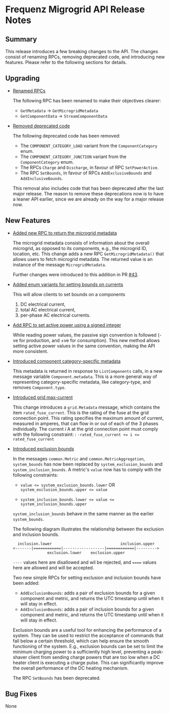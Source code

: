 # Frequenz Migrogrid API Release Notes

## Summary

This release introduces a few breaking changes to the API. The changes consist
of renaming RPCs, removing deprecated code, and introducing new features.
Please refer to the following sections for details.

## Upgrading

* [Renamed RPCs](https://github.com/frequenz-floss/frequenz-api-microgrid/pull/43)

  The following RPC has been renamed to make their objectives clearer:
  * `GetMetadata` -> `GetMicrogridMetadata`
  * `GetComponentData` -> `StreamComponentData`

* [Removed deprecated code](https://github.com/frequenz-floss/frequenz-api-microgrid/pull/44)

  The following deprecated code has been removed:
  * The `COMPONENT_CATEGORY_LOAD` variant from the `ComponentCategory` enum.
  * The `COMPONENT_CATEGORY_JUNCTION` variant from the `ComponentCategory` enum.
  * The RPCs `Charge` and `Discharge`, in favour of RPC `SetPowerActive`.
  * The RPC `SetBounds`, in favour of RPCs `AddExclusiveBounds` and
    `AddInclusiveBounds`.

  This removal also includes code that has been deprecated after the last major
  release. The reason to remove these deprecations now is to have a leaner API
  earlier, since we are already on the way for a major release now.

## New Features

* [Added new RPC to return the microgrid metadata](https://github.com/frequenz-floss/frequenz-api-microgrid/pull/30)

  The microgrid metadata consists of information about the overall microgrid,
  as opposed to its components, e.g., the microgrid ID, location, etc.
  This change adds a new RPC `GetMicrogridMetadata()` that allows users to fetch
  microgrid metadata. The returned value is an instance of the message
  `MicrogridMetadata`.

  Further changes were introduced to this addition in PR [#43](https://github.com/frequenz-floss/frequenz-api-microgrid/pull/43).

* [Added enum variants for setting bounds on currents](https://github.com/frequenz-floss/frequenz-api-microgrid/pull/33)

  This will allow clients to set bounds on a components
  1. DC electrical current,
  2. total AC electrical current,
  3. per-phase AC electrical currents.

* [Add RPC to set active power using a signed integer](https://github.com/frequenz-floss/frequenz-api-microgrid/pull/35)

  While reading power values, the passive sign convention is followed
  (-ve for production, and +ve for consumption). This new method allows setting
  active power values in the same convention, making the API more consistent.

* [Introduced component category-specific metadata](https://github.com/frequenz-floss/frequenz-api-microgrid/pull/36)

  This metadata is returned in response to `ListComponents` calls,
  in a new message variable `Component.metadata`.
  This is a more general way of representing category-specific metadata,
  like category-type, and removes `Component.type`.

* [Introduced grid max-current](https://github.com/frequenz-floss/frequenz-api-microgrid/pull/38)

  This change introduces a `grid.Metadata` message, which contains the item
  `rated_fuse_current`. This is the rating of the fuse at the grid connection
  point.
  This rating specifies the maximum amount of current, measured in amperes,
  that can flow in or out of each of the 3 phases individually.
  The current _i_ A at the grid connection point must comply with the
  following constraint: : `-rated_fuse_current <= i <= rated_fuse_current`

* [Introduced exclusion bounds](https://github.com/frequenz-floss/frequenz-api-microgrid/pull/39)

  In the messages `common.Metric` and `common.MetricAggregation`,
  `system_bounds` has now been replaced by `system_exclusion_bounds` and
  `system_inclusion_bounds`. A metric's `value` now has to comply with the
  following constraints:

  * `value <= system_exclusion_bounds.lower` OR
    `system_exclusion_bounds.upper <= value`

  * `system_inclusion_bounds.lower <= value <= system_inclusion_bounds.upper`

  `system_inclusion_bounds` behave in the same manner as the earlier
  `system_bounds`.

  The following diagram illustrates the relationship between the exclusion and
  inclusion bounds.
  ```
    inclusion.lower                              inclusion.upper
  <-------|============|------------------|============|--------->
                 exclusion.lower    exclusion.upper
  ```
  `----` values here are disallowed and wil be rejected, and
  `====` values here are allowed and will be accepted.

  Two new simple RPCs for setting exclusion and inclusion bounds have been
  added:
  * `AddExclusionBounds`: adds a pair of exclusion bounds for a given component
    and metric, and returns the UTC timestamp until when it will stay in effect.
  * `AddInclusionBounds`: adds a pair of inclusion bounds for a given component
    and metric, and returns the UTC timestamp until when it will stay in effect.

  Exclusion bounds are a useful tool for enhancing the performance of a system.
  They can be used to restrict the acceptance of commands that fall below a
  certain threshold, which can help ensure the smooth functioning of the system.
  E.g., exclusion bounds can be set to limit the minimum charging power to a
  sufficiently high level, preventing a peak-shaver client from sending charge
  powers that are too low when a DC heater client is executing a charge pulse.
  This can significantly improve the overall performance of the DC heating
  mechanism.

  The RPC `SetBounds` has been deprecated.

## Bug Fixes

None
